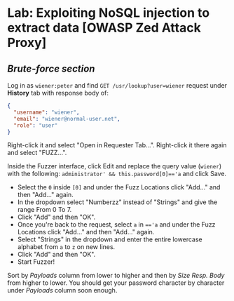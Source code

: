 # Lab: Exploiting NoSQL injection to extract data [OWASP Zed Attack Proxy]

## _Brute-force section_

Log in as `wiener:peter` and find `GET /usr/lookup?user=wiener` request under __History__ tab with response body of:

```json
{
  "username": "wiener",
  "email": "wiener@normal-user.net",
  "role": "user"
}
```

Right-click it and select "Open in Requester Tab...". Right-click it there again and select "FUZZ...". 

Inside the Fuzzer interface, click Edit and replace the query value (`wiener`) with the following: `administrator' && this.password[0]=='a` and click Save. 

- Select the `0` inside `[0]` and under the Fuzz Locations click "Add..." and then "Add..." again. 
- In the dropdown select "Numberzz" instead of "Strings" and give the range From 0 To 7. 
- Click "Add" and then "OK".
- Once you're back to the request, select `a` in `=='a` and under the Fuzz Locations click "Add..." and then "Add..." again.
- Select "Strings" in the dropdown and enter the entire lowercase alphabet from `a` to `z` on new lines. 
- Click "Add" and then "OK".
- Start Fuzzer!

Sort by _Payloads_ column from lower to higher and then by _Size Resp. Body_ from higher to lower. You should get your password character by character under _Payloads_ column soon enough. 
